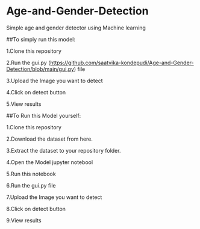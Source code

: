 # Age-and-Gender-Detection
Simple age and gender detector using Machine learning

##To simply run this model:

1.Clone this repository

2.Run the gui.py (https://github.com/saatvika-kondepudi/Age-and-Gender-Detection/blob/main/gui.py) file

3.Upload the Image you want to detect

4.Click on detect button

5.View results

##To Run this Model yourself:

1.Clone this repository

2.Download the dataset from here.

3.Extract the dataset to your repository folder.

4.Open the Model jupyter notebool

5.Run this notebook

6.Run the gui.py file

7.Upload the Image you want to detect

8.Click on detect button

9.View results
